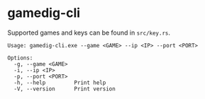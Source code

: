 # gamedig-cli

Supported games and keys can be found in `src/key.rs`.


```console
Usage: gamedig-cli.exe --game <GAME> --ip <IP> --port <PORT>

Options:
  -g, --game <GAME>  
  -i, --ip <IP>
  -p, --port <PORT>
  -h, --help         Print help
  -V, --version      Print version
```
